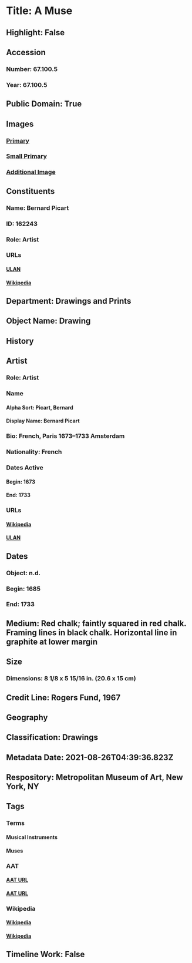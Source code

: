 # Title: A Muse
## Highlight: False
## Accession
### Number: 67.100.5
### Year: 67.100.5
## Public Domain: True
## Images
### [Primary](https://images.metmuseum.org/CRDImages/dp/original/DP807936.jpg)
### [Small Primary](https://images.metmuseum.org/CRDImages/dp/web-large/DP807936.jpg)
### [Additional Image](https://images.metmuseum.org/CRDImages/dp/original/67.100.5.jpg)
## Constituents
### Name: Bernard Picart
### ID: 162243
### Role: Artist
### URLs
#### [ULAN](http://vocab.getty.edu/page/ulan/500001805)
#### [Wikipedia](https://www.wikidata.org/wiki/Q559929)
## Department: Drawings and Prints
## Object Name: Drawing
## History
## Artist
### Role: Artist
### Name
#### Alpha Sort: Picart, Bernard
#### Display Name: Bernard Picart
### Bio: French, Paris 1673–1733 Amsterdam
### Nationality: French
### Dates Active
#### Begin: 1673
#### End: 1733
### URLs
#### [Wikipedia](https://www.wikidata.org/wiki/Q559929)
#### [ULAN](http://vocab.getty.edu/page/ulan/500001805)
## Dates
### Object: n.d.
### Begin: 1685
### End: 1733
## Medium: Red chalk; faintly squared in red chalk. Framing lines in black chalk. Horizontal line in graphite at lower margin
## Size
### Dimensions: 8 1/8 x 5 15/16 in. (20.6 x 15 cm)
## Credit Line: Rogers Fund, 1967
## Geography
## Classification: Drawings
## Metadata Date: 2021-08-26T04:39:36.823Z
## Respository: Metropolitan Museum of Art, New York, NY
## Tags
### Terms
#### Musical Instruments
#### Muses
### AAT
#### [AAT URL](http://vocab.getty.edu/page/aat/300041620)
#### [AAT URL](http://vocab.getty.edu/page/aat/300306786)
### Wikipedia
#### [Wikipedia]()
#### [Wikipedia]()
## Timeline Work: False